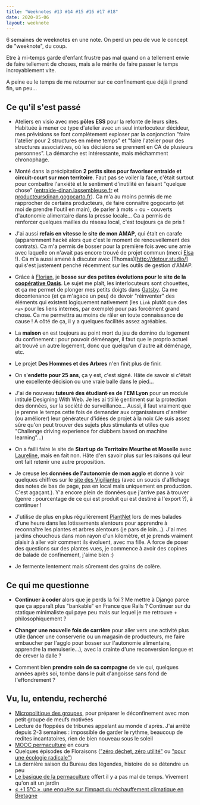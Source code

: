 ```yaml
---
title: "Weeknotes #13 #14 #15 #16 #17 #18"
date: 2020-05-06
layout: weeknote
---
```


6 semaines de weeknotes en une note. On perd un peu de vue le concept de "weeknote", du coup.

Etre à mi-temps garde d'enfant frustre pas mal quand on a tellement envie de faire tellement de choses, mais a le mérite de faire passer le temps incroyablement vite.

A peine eu le temps de me retourner sur ce confinement que déjà il prend fin, un peu...


## Ce qu'il s'est passé

- Ateliers en visio avec mes **pôles ESS** pour la refonte de leurs sites. Habituée à mener ce type d'atelier avec un seul interlocuteur décideur, mes prévisions se font complètement exploser par la conjonction "faire l'atelier pour 2 structures en même temps" et "faire l'atelier pour des structures associatives, où les décisions se prennent en CA de plusieurs personnes". La démarche est intéressante, mais méchamment chronophage.

- Monté dans la précipitation **2 petits sites pour favoriser entraide et circuit-court sur mon territoire**. Faut pas se voiler la face, c'était surtout pour combattre l'anxiété et le sentiment d'inutilité en faisant "quelque chose" ([entraide-dinan.lassembleuse.fr](https://entraide-dinan.lassembleuse.fr/) et [producteursdinan.gogocarto.fr](https://producteursdinan.gogocarto.fr)). Ca m'a au moins permis de me rapprocher de certains producteurs, de faire connaître gogocarto (et moi de prendre l'outil en main), de parler à mots + ou - couverts d'autonomie alimentaire dans la presse locale... Ca a permis de renforcer quelques mailles du réseau local, c'est toujours ça de pris !

- J'ai aussi **refais en vitesse le site de mon AMAP**, qui était en carafe (apparemment hacké alors que c'est le moment de renouvellement des contrats). Ca m'a permis de bosser pour la première fois avec une amie avec laquelle on n'avait pas encore trouvé de projet commun (merci [Elsa](https://ellllsa.com/) !). Ca m'a aussi amené à discuter avec (Thomas)[http://detour.studio/] qui s'est justement penché récemment sur les outils de gestion d'AMAP.

- Grâce à [Florian](https://mastodon.cc/@mrflos), je **bosse sur des petites évolutions pour le site de la [coopérative Oasis](https://cooperative-oasis.org/)**. Le sujet me plaît, les interlocuteurs sont chouettes, et ça me permet de plonger mes petits doigts dans [Gatsby](https://www.gatsbyjs.org/). Ca me décontenance (et ça m'agace un peu) de devoir "réinventer" des éléments qui existent logiquement nativement (les `Link` plutôt que des `<a>` pour les liens internes, par exemple) pour pas forcément grand chose. Ca me permettra au moins de râler en toute connaissance de cause ! A côté de ça, il y a quelques facilités assez agréables.

- La **maison** en est toujours au point mort du jeu de domino du logement du confinement : pour pouvoir déménager, il faut que le proprio actuel ait trouvé un autre logement, donc que quelqu'un d'autre ait déménagé, etc.

- Le projet **Des Hommes et des Arbres** n'en finit plus de finir.

- On s'**endette pour 25 ans**, ça y est, c'est signé. Hâte de savoir si c'était une excellente décision ou une vraie balle dans le pied...

- J'ai de nouveau **tuteuré des étudiant·es de l'EM Lyon** pour un module intitulé Designing With Web. Je les ai titillé gentiment sur la protection des données, sur la société de surveillance... Aussi, il faut vraiment que je prenne le temps cette fois de demander aux organisateurs d'arrêter (ou améliorer) leur générateur d'idées de projet à la noix (Je suis assez sûre qu'on peut trouver des sujets plus stimulants et utiles que "Challenge driving experience for clubbers based on machine learning"...)

- On a failli faire le site de **Start up de Territoire Meurthe et Moselle** avec [Laureline](http://studio-indigo.eu/), mais en fait non. Hâte d'en savoir plus sur les raisons qui leur ont fait retenir une autre proposition.

- Je creuse les **données de l'autonomie de mon agglo** et donne à voir quelques chiffres sur le [site des Vigiliantes](https://www.vigiliantes.fr/chiffres) (avec un soucis d'affichage des notes de bas de page, pas en local mais uniquement en production. C'est agaçant.). Y'a encore plein de données que j'arrive pas à trouver (genre : pourcentage de ce qui est produit qui est destiné à l'export ?), à continuer !

- J'utilise de plus en plus régulièrement [PlantNet](https://plantnet.org/en/) lors de mes balades d'une heure dans les lotissements alentours pour apprendre à reconnaître les plantes et arbres alentours (je pars de loin...). J'ai mes jardins chouchous dans mon rayon d'un kilomètre, et je prends vraiment plaisir à aller voir comment ils évoluent, avec ma fille. A force de poser des questions sur des plantes vues, je commence à avoir des copines de balade de confinement, j'aime bien :)

- Je fermente lentement mais sûrement des grains de colère.


## Ce qui me questionne

- **Continuer à coder** alors que je perds la foi ? Me mettre à Django parce que ça apparaît plus "bankable" en France que Rails ? Continuer sur du statique minimaliste qui paye peu mais sur lequel je me retrouve + philosophiquement ?

- **Changer une nouvelle fois de carrière** pour aller vers une activité plus utile (lancer une conserverie ou un magasin de producteurs, me faire embaucher par l'agglo pour bosser sur l'autonomie alimentaire, apprendre la menuiserie...), avec la crainte d'une reconversion longue et de crever la dalle ?

- Comment bien **prendre soin de sa compagne** de vie qui, quelques années après soi, tombe dans le puit d'angoisse sans fond de l'effondrement ?

## Vu, lu, entendu, recherché
- [Micropolitique des groupes](http://www.editionsamsterdam.fr/micropolitiques-des-groupes-2/), pour préparer le déconfinement avec mon petit groupe de meufs motivées
- Lecture de floppées de tribunes appelant au monde d'après. J'ai arrêté depuis 2-3 semaines : impossible de garder le rythme, beaucoup de redites incantatoires, rien de bien nouveau sous le soleil
- [MOOC permaculture](https://colibris-universite.org/mooc-permaculture) en cours
- Quelques épisodes de Floraisons (["zéro déchet, zéro utilité"](https://floraisons.blog/podcast2-5/) ou ["pour une écologie radicale"](https://floraisons.blog/podcast2-6/))
- La dernière saison du Bureau des légendes, histoire de se détendre un peu
- [Le basique de la permaculture](https://librairie-permaculturelle.fr/decouvrir/216-livre-le-basique-de-la-permaculture-bachmann-buhrer-forster.html) offert il y a pas mal de temps. Vivement qu'on ait un jardin
- [« +1,5°C », une enquête sur l’impact du réchauffement climatique en Bretagne](https://france3-regions.francetvinfo.fr/bretagne/15degc-enquete-impact-du-rechauffement-climatique-bretagne-1811952.html)



